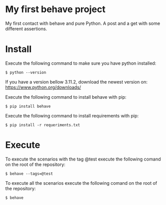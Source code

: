 # My first behave project
My first contact with behave and pure Python.
A post and a get with some different assertions.

# Install
Execute the following command to make sure you have python installed:


```
$ python --version
```



If you have a version bellow 3.11.2, download the newest version on: 
https://www.python.org/downloads/

Execute the following command to install behave with pip:

```
$ pip install behave
```

Execute the following command to install requirements with pip:

```
$ pip install -r requeriments.txt
```


# Execute
To execute the scenarios with the tag @test execute the following comand on the root of the repository:

```
$ behave --tags=@test
```



To execute all the scenarios execute the following comand on the root of the repository:

```
$ behave
```
